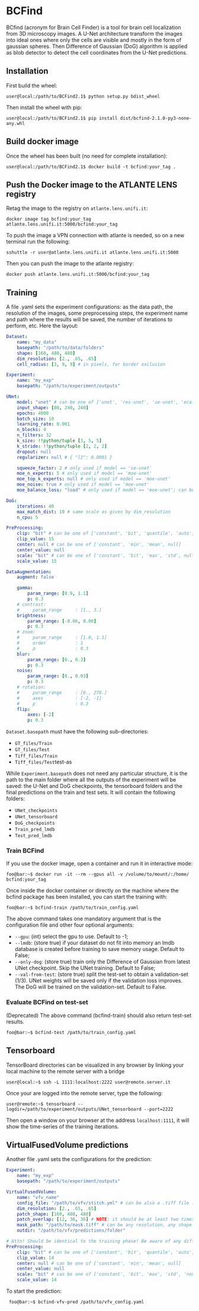 # BCFind

BCfind (acronym for Brain Cell Finder) is a tool for brain cell localization from 3D microscopy images. A U-Net architecture transform the images into ideal ones where only the cells are visible and mostly in the form of gaussian spheres. Then Difference of Gaussian (DoG) algorithm is applied as blob detector to detect the cell coordinates from the U-Net predictions.

## Installation

First build the wheel:

```console
user@local:/path/to/BCFind2.1$ python setup.py bdist_wheel
```

Then install the wheel with pip:

```console
user@local:/path/to/BCFind2.1$ pip install dist/bcfind-2.1.0-py3-none-any.whl
```

## Build docker image

Once the wheel has been built (no need for complete installation):

```console
user@local:/path/to/BCFind2.1$ docker build -t bcfind:your_tag .
```

## Push the Docker image to the ATLANTE LENS registry

Retag the image to the registry on `atlante.lens.unifi.it`:

```console
docker image tag bcfind:your_tag atlante.lens.unifi.it:5000/bcfind:your_tag
```

To push the image a VPN connection with atlante is needed, so on a new terminal run the following:

```console
sshuttle -r user@atlante.lens.unifi.it atlante.lens.unifi.it:5000
```

Then you can push the image to the atlante registry:

```console
docker push atlante.lens.unifi.it:5000/bcfind:your_tag
```

## Training

A file .yaml sets the experiment configurations: as the data path, the resolution of the images, some preprocessing steps, the experiment name and path where the results will be saved, the number of iterations to perform, etc.
Here the layout:

```yaml
Dataset:
    name: "my_data"
    basepath: "/path/to/data/folders"
    shape: [160, 480, 480]
    dim_resolution: [2., .65, .65]
    cell_radius: [3, 9, 9] # in pixels, for border exclusion

Experiment:
    name: "my_exp"
    basepath: "/path/to/experiment/outputs"

UNet:
    model: "unet" # can be one of ['unet', 'res-unet', 'se-unet', 'eca-unet', 'attention-unet', 'moe-unet']
    input_shape: [80, 240, 240]
    epochs: 4000
    batch_size: 10
    learning_rate: 0.001
    n_blocks: 4
    n_filters: 32
    k_size: !!python/tuple [3, 5, 5]
    k_stride: !!python/tuple [2, 2, 2]
    dropout: null
    regularizer: null # { "l2": 0.0001 }

    squeeze_factor: 2 # only used if model == 'se-unet'
    moe_n_experts: 5 # only used if model == 'moe-unet'
    moe_top_k_experts: null # only used if model == 'moe-unet'
    moe_noise: true # only used if model == 'moe-unet'
    moe_balance_loss: "load" # only used if model == 'moe-unet'; can be 'load' or 'importance'

DoG:
    iterations: 40
    max_match_dist: 10 # same scale as given by dim_resolution
    n_cpu: 5

PreProcessing:
    clip: "bit" # can be one of ['constant', 'bit', 'quantile', 'auto', null]
    clip_value: 15
    center: null # can be one of ['constant', 'min', 'mean', null]
    center_value: null
    scale: "bit" # can be one of ['constant', 'bit', 'max', 'std', null]
    scale_value: 15

DataAugmentation:
    augment: false

    gamma:
        param_range: [0.9, 1.1]
        p: 0.3
    # contrast:
    #     param_range     : [1., 3.]
    brightness:
        param_range: [-0.06, 0.06]
        p: 0.3
    # zoom:
    #     param_range     : [1.0, 1.1]
    #     order           : 1
    #     p               : 0.3
    blur:
        param_range: [0., 0.3]
        p: 0.3
    noise:
        param_range: [0., 0.03]
        p: 0.3
    # rotation:
    #     param_range     : [0., 270.]
    #     axes            : [-2, -1]
    #     p               : 0.3
    flip:
        axes: [-2]
        p: 0.3
```

`Dataset.basepath` must have the following sub-directories:

-   `GT_files/Train`
-   `GT_files/Test`
-   `Tiff_files/Train`
-   `Tiff_files/Test`test-as

While `Experiment.basepath` does not need any particular structure, it is the path to the main folder where all the outputs of the experiment will be saved: the U-Net and DoG checkpoints, the tensorboard folders and the final predictions on the train and test sets.
It will contain the following folders:

-   `UNet_checkpoints`
-   `UNet_tensorboard`
-   `DoG_checkpoints`
-   `Train_pred_lmdb`
-   `Test_pred_lmdb`

### Train BCFind

If you use the docker image, open a container and run it in interactive mode:

```console
foo@bar:~$ docker run -it --rm --gpus all -v /volume/to/mount/:/home/ bcfind:your_tag
```

Once inside the docker container or directly on the machine where the bcfind package has been installed, you can start the training with:

```console
foo@bar:~$ bcfind-train /path/to/train_config.yaml
```

The above command takes one mandatory argument that is the configuration file and other four optional arguments:

-   `--gpu`: (int) select the gpu to use. Default to -1;
-   `--lmdb`: (store true) if your dataset do not fit into memory an lmdb database is created before training to save memory usage. Default to False;
-   `--only-dog`: (store true) train only the Difference of Gaussian from latest UNet checkpoint. Skip the UNet training. Default to False;
-   `--val-from-test`: (store true) split the test-set to obtain a validation-set (1/3). UNet weights will be saved only if the validation loss improves. The DoG will be trained on the validation-set. Default to False.

### Evaluate BCFind on test-set

(Deprecated) The above command (bcfind-train) should also return test-set results.

```console
foo@bar:~$ bcfind-test /path/to/train_config.yaml
```

## Tensorboard

TensorBoard directories can be visualized in any browser by linking your local machine to the remote server with a bridge

```console
user@local:~$ ssh -L 1111:localhost:2222 user@remote.server.it
```

Once your are logged into the remote server, type the following:

```console
user@remote:~$ tensorboard --logdir=/path/to/experiment/outputs/UNet_tensorboard --port=2222
```

Then open a window on your browser at the address `localhost:1111`, it will show the time-series of the training iterations.

## VirtualFusedVolume predictions

Another file .yaml sets the configurations for the prediction:

```yaml
Experiment:
    name: "my_exp"
    basepath: "/path/to/experiment/outputs"

VirtualFusedVolume:
    name: "vfv_name"
    config_file: "/path/to/vfv/stitch.yml" # can be also a .tiff file (if it fits into memory...)
    dim_resolution: [2., .65, .65]
    patch_shape: [160, 480, 480]
    patch_overlap: [12, 36, 36] # NOTE: it should be at least two times the diameter of the largest cell
    mask_path: "/path/to/mask.tiff" # can be any resolution, any shape difference with the VFV will be accounted for
    outdir: "/path/to/vfv/predictions/folder"

# Attn! Should be identical to the training phase! Be aware of any differences: check training config file!
PreProcessing:
    clip: "bit" # can be one of ['constant', 'bit', 'quantile', 'auto', null]
    clip_value: 14
    center: null # can be one of ['constant', 'min', 'mean', null]
    center_value: null
    scale: "bit" # can be one of ['constant', 'bit', 'max', 'std', 'none', null]
    scale_value: 14
```

To start the prediction:

```console
 foo@bar:~$ bcfind-vfv-pred /path/to/vfv_config.yaml
```
